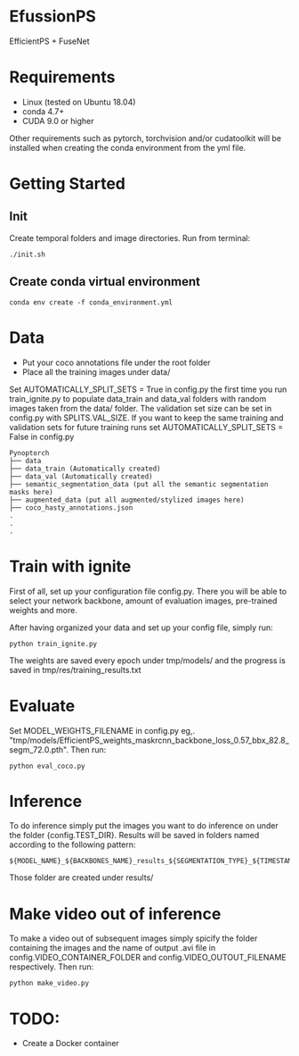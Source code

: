 # EfussionPS
EfficientPS + FuseNet

# Requirements

* Linux (tested on Ubuntu 18.04)
* conda 4.7+
* CUDA 9.0 or higher

Other requirements such as pytorch, torchvision and/or cudatoolkit will be installed when creating the conda environment from the yml file.

# Getting Started

## Init

Create temporal folders and image directories. Run from terminal:
```
./init.sh
```

## Create conda virtual environment

```
conda env create -f conda_environment.yml
```


# Data

* Put your coco annotations file under the root folder
* Place all the training images  under data/

Set AUTOMATICALLY_SPLIT_SETS = True in config.py the first time you run train_ignite.py  to populate data_train and data_val folders with random images taken from the data/ folder. The validation set size can be set in config.py with SPLITS.VAL_SIZE. 
If you want to keep the same training and validation sets for future training runs set AUTOMATICALLY_SPLIT_SETS = False in config.py

```
Pynoptorch
├── data
├── data_train (Automatically created)
├── data_val (Automatically created)
├── semantic_segmentation_data (put all the semantic segmentation masks here)
├── augmented_data (put all augmented/stylized images here)
├── coco_hasty_annotations.json
.
.
.
```

# Train with ignite 

First of all, set up your configuration file config.py. There you will be able to select your network backbone, amount of evaluation images, pre-trained weights and more.

After having organized your data and set up your config file, simply run:

```
python train_ignite.py
```

The weights are saved every epoch under tmp/models/ and the progress is saved in tmp/res/training_results.txt

# Evaluate

Set MODEL_WEIGHTS_FILENAME in config.py  eg,. "tmp/models/EfficientPS_weights_maskrcnn_backbone_loss_0.57_bbx_82.8_segm_72.0.pth". Then run:

```
python eval_coco.py
```

# Inference 

To do inference simply put the images you want to do inference on under the folder {config.TEST_DIR}. Results will be saved in folders named according to the following pattern:
```
${MODEL_NAME}_${BACKBONES_NAME}_results_${SEGMENTATION_TYPE}_${TIMESTAMP}
```
Those folder are created under results/

# Make video out of inference

To make a video out of subsequent images simply spicify the folder containing the images and the name of output .avi file in config.VIDEO_CONTAINER_FOLDER
and config.VIDEO_OUTOUT_FILENAME respectively. Then run:

```
python make_video.py
```

# TODO:

* Create a Docker container 
<!-- # Commit

To commit to this repository please follow smart commit syntax: https://support.atlassian.com/jira-software-cloud/docs/process-issues-with-smart-commits/ -->
